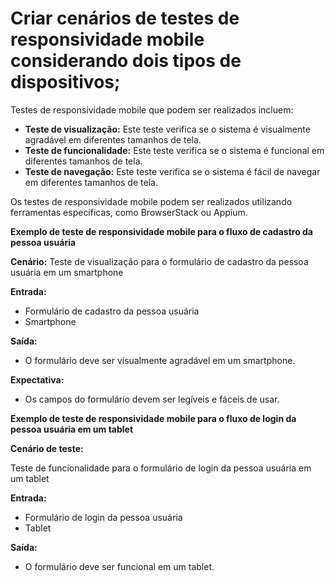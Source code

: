 # Criar cenários de testes de responsividade mobile considerando dois tipos de dispositivos;

Testes de responsividade mobile que podem ser realizados incluem:

- **Teste de visualização:** Este teste verifica se o sistema é visualmente agradável em diferentes tamanhos de tela.
- **Teste de funcionalidade:** Este teste verifica se o sistema é funcional em diferentes tamanhos de tela.
- **Teste de navegação:** Este teste verifica se o sistema é fácil de navegar em diferentes tamanhos de tela.

Os testes de responsividade mobile podem ser realizados utilizando ferramentas específicas, como BrowserStack ou Appium.

**Exemplo de teste de responsividade mobile para o fluxo de cadastro da pessoa usuária**

**Cenário:** Teste de visualização para o formulário de cadastro da pessoa usuária em um smartphone

**Entrada:**

- Formulário de cadastro da pessoa usuária
- Smartphone

**Saída:**

- O formulário deve ser visualmente agradável em um smartphone.

**Expectativa:**

- Os campos do formulário devem ser legíveis e fáceis de usar.

**Exemplo de teste de responsividade mobile para o fluxo de login da pessoa usuária em um tablet**

**Cenário de teste:** 

Teste de funcionalidade para o formulário de login da pessoa usuária em um tablet

**Entrada:**

* Formulário de login da pessoa usuária
* Tablet

**Saída:**

* O formulário deve ser funcional em um tablet.